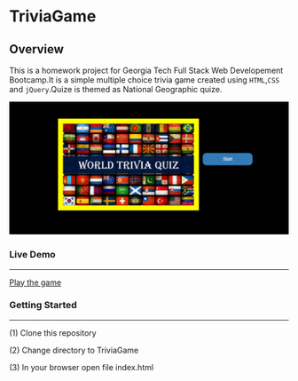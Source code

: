 # TriviaGame

## Overview
This is a homework project for Georgia Tech Full Stack Web Developement Bootcamp.It is a simple multiple choice trivia game created using `HTML`,`CSS` and `jQuery`.Quize is themed as National Geographic quize.  

![game](assests/images/GameImage.PNG)

### Live Demo
---
[Play the game](https://pshegde123.github.io/TriviaGame.github.io/)

### Getting Started
---
(1) Clone this repository

(2) Change directory to TriviaGame

(3) In your browser open file index.html
